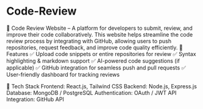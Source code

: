 # Code-Review
🚀 Code Review Website – A platform for developers to submit, review, and improve their code collaboratively. This website helps streamline the code review process by integrating with GitHub, allowing users to push repositories, request feedback, and improve code quality efficiently.
🔹 Features
✅ Upload code snippets or entire repositories for review
✅ Syntax highlighting & markdown support
✅ AI-powered code suggestions (if applicable)
✅ GitHub integration for seamless push and pull requests
✅ User-friendly dashboard for tracking reviews

🔹 Tech Stack
Frontend: React.js, Tailwind CSS
Backend: Node.js, Express.js
Database: MongoDB / PostgreSQL
Authentication: OAuth / JWT
API Integration: GitHub API
